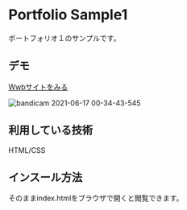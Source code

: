 Portfolio Sample1
====

ポートフォリオ１のサンプルです。

## デモ
[Wwbサイトをみる](https://techis-jp-portfolio1-sample.herokuapp.com/)

![bandicam 2021-06-17 00-34-43-545](https://user-images.githubusercontent.com/85297012/122250322-86018f00-cf04-11eb-91db-a941b27f7f30.jpg)

## 利用している技術
HTML/CSS

## インスール方法
そのままindex.htmlをブラウザで開くと閲覧できます。
